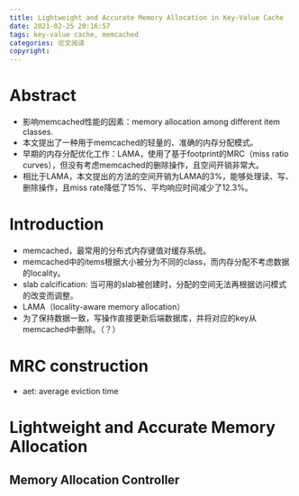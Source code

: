 ```yaml
---
title: Lightweight and Accurate Memory Allocation in Key-Value Cache
date: 2021-02-25 20:16:57
tags: key-value cache, memcached
categories: 论文阅读
copyright:
---
```


# Abstract

- 影响memcached性能的因素：memory allocation among different item classes.
- 本文提出了一种用于memcached的轻量的、准确的内存分配模式。
- 早期的内存分配优化工作：LAMA，使用了基于footprint的MRC（miss ratio curves），但没有考虑memcached的删除操作，且空间开销非常大。
- 相比于LAMA，本文提出的方法的空间开销为LAMA的3%，能够处理读、写、删除操作，且miss rate降低了15%、平均响应时间减少了12.3%。

# Introduction

- memcached，最常用的分布式内存键值对缓存系统。
- memcached中的items根据大小被分为不同的class，而内存分配不考虑数据的locality。
- slab calcification: 当可用的slab被创建时，分配的空间无法再根据访问模式的改变而调整。
- LAMA（locality-aware memory allocation）
- 为了保持数据一致，写操作直接更新后端数据库，并将对应的key从memcached中删除。（？）

# MRC construction
- aet: average eviction time

# Lightweight and Accurate Memory Allocation
## Memory Allocation Controller


